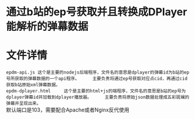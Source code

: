 # 通过b站的ep号获取并且转换成DPlayer能解析的弹幕数据
# 文件详情    
`
epdm-api.js
这个是主要的nodejs后端程序，文件名的意思是dplayer的弹幕id为b站的ep号所获取的弹幕数据的一个api程序。    
主要负责将通过ep号获取对应点cid，再通过cid获取b站原始xml弹幕数据。    
`    
`
epdm-dplayer.html    
这个是主要的html+js的端程序，文件名的意思是b站的ep号为dplayer弹幕id并加载到dplayer播放器。    
主要负责将原始json数据处理成五彩斑斓的弹幕并呈现出来。    
`    
默认端口是103，需要配合Apache或者Nginx反代使用
